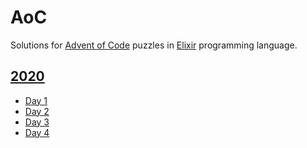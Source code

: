 # AoC

Solutions for [Advent of Code](https://adventofcode.com) puzzles in [Elixir](https://elixir-lang.org/) programming language.

## [2020](https://adventofcode.com/2020)

* [Day 1](https://github.com/Damirados/AoC/blob/master/lib/event1.ex)
* [Day 2](https://github.com/Damirados/AoC/blob/master/lib/event2.ex)
* [Day 3](https://github.com/Damirados/AoC/blob/master/lib/event3.ex)
* [Day 4](https://github.com/Damirados/AoC/blob/master/lib/event4.ex)
